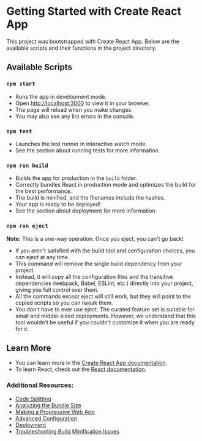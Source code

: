 # Getting Started with Create React App

This project was bootstrapped with Create React App. Below are the available scripts and their functions in the project directory.

## Available Scripts

### `npm start`
- Runs the app in development mode.
- Open [http://localhost:3000](http://localhost:3000) to view it in your browser.
- The page will reload when you make changes.
- You may also see any lint errors in the console.

### `npm test`
- Launches the test runner in interactive watch mode.
- See the section about running tests for more information.

### `npm run build`
- Builds the app for production in the `build` folder.
- Correctly bundles React in production mode and optimizes the build for the best performance.
- The build is minified, and the filenames include the hashes.
- Your app is ready to be deployed!
- See the section about deployment for more information.

### `npm run eject`
**Note:** This is a one-way operation. Once you eject, you can't go back!

- If you aren't satisfied with the build tool and configuration choices, you can eject at any time.
- This command will remove the single build dependency from your project.
- Instead, it will copy all the configuration files and the transitive dependencies (webpack, Babel, ESLint, etc.) directly into your project, giving you full control over them.
- All the commands except eject will still work, but they will point to the copied scripts so you can tweak them. 
- You don't have to ever use eject. The curated feature set is suitable for small and middle-sized deployments. However, we understand that this tool wouldn't be useful if you couldn't customize it when you are ready for it.

## Learn More
- You can learn more in the [Create React App documentation](https://facebook.github.io/create-react-app/docs/getting-started).
- To learn React, check out the [React documentation](https://reactjs.org/).

### Additional Resources:
- [Code Splitting](https://facebook.github.io/create-react-app/docs/code-splitting)
- [Analyzing the Bundle Size](https://facebook.github.io/create-react-app/docs/analyzing-the-bundle-size)
- [Making a Progressive Web App](https://facebook.github.io/create-react-app/docs/making-a-progressive-web-app)
- [Advanced Configuration](https://facebook.github.io/create-react-app/docs/advanced-configuration)
- [Deployment](https://facebook.github.io/create-react-app/docs/deployment)
- [Troubleshooting Build Minification Issues](https://facebook.github.io/create-react-app/docs/troubleshooting#npm-run-build-fails-to-minify)
